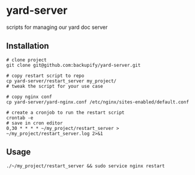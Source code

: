 # yard-server

scripts for managing our yard doc server

## Installation

```
# clone project
git clone git@github.com:backupify/yard-server.git

# copy restart script to repo
cp yard-server/restart_server my_project/
# tweak the script for your use case

# copy nginx conf
cp yard-server/yard-nginx.conf /etc/nginx/sites-enabled/default.conf

# create a cronjob to run the restart script
crontab -e
# save in cron editor
0,30 * * * * ~/my_project/restart_server > ~/my_project/restart_server.log 2>&1
```

## Usage

```
./~/my_project/restart_server && sudo service nginx restart
```
